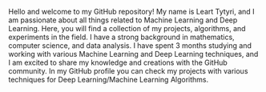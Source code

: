 Hello and welcome to my GitHub repository! 
My name is Leart Tytyri, and I am passionate about all things related to Machine Learning and Deep Learning. Here, you will find a collection of my projects, algorithms, and experiments in the field.
I have a strong background in mathematics, computer science, and data analysis. 
I have spent 3 months studying and working with various Machine Learning and Deep Learning techniques, and I am excited to share my knowledge and creations with the GitHub community.
In my GitHub profile you can check my projects with various techniques for Deep Learning/Machine Learning Algorithms.
